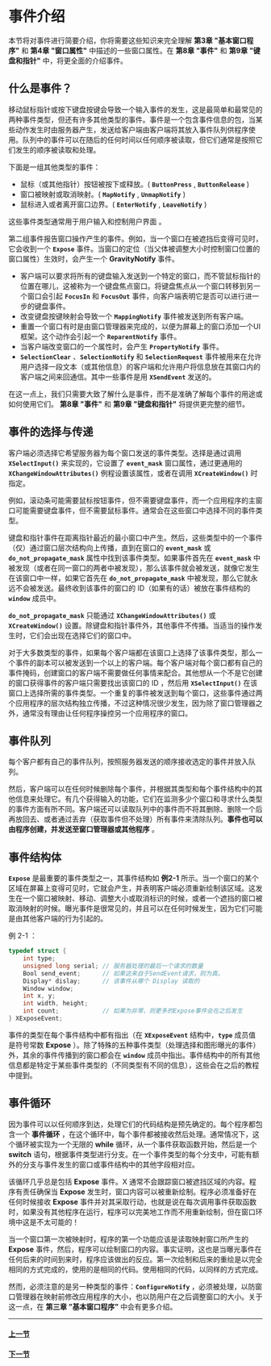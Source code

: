 # 事件介绍

本节将对事件进行简要介绍，你将需要这些知识来完全理解 **第3章 "基本窗口程序"** 和 **第4章 "窗口属性"** 中描述的一些窗口属性。在 **第8章 "事件"** 和 **第9章 "键盘和指针"** 中，将更全面的介绍事件。

## 什么是事件？

移动鼠标指针或按下键盘按键会导致一个输入事件的发生，这是最简单和最常见的两种事件类型，但还有许多其他类型的事件。事件是一个包含事件信息的包，当某些动作发生时由服务器产生，发送给客户端由客户端将其放入事件队列供程序使用。队列中的事件可以在随后的任何时间以任何顺序被读取，但它们通常是按照它们发生的顺序被读取和处理。

下面是一组其他类型的事件：

- 鼠标（或其他指针）按钮被按下或释放。( **`ButtonPress`** , **`ButtonRelease`** )
- 窗口被映射或取消映射。( **`MapNotify`** , **`UnmapNotify`** )
- 鼠标进入或者离开窗口边界。( **`EnterNotify`** , **`LeaveNotify`** )

这些事件类型通常用于用户输入和控制用户界面 。

第二组事件报告窗口操作产生的事件。例如，当一个窗口在被遮挡后变得可见时，它会收到一个 **`Expose`** 事件。当窗口的定位（当父体被调整大小时控制窗口位置的窗口属性）生效时，会产生一个 **GravityNotify** 事件。

- 客户端可以要求将所有的键盘输入发送到一个特定的窗口，而不管鼠标指针的位置在哪儿，这被称为一个键盘焦点窗口。将键盘焦点从一个窗口转移到另一个窗口会引起 **`FocusIn`** 和 **`FocusOut`** 事件，向客户端表明它是否可以进行进一步的键盘事件。
- 改变键盘按键映射会导致一个 **`MappingNotify`** 事件被发送到所有客户端。
- 重置一个窗口有时是由窗口管理器来完成的，以便为屏幕上的窗口添加一个UI框架。这个动作会引起一个 **`ReparentNotify`** 事件。
- 当客户端改变窗口的一个属性时，会产生 **`PropertyNotify`** 事件。
- **`SelectionClear`** 、**`SelectionNotify`** 和 **`SelectionRequest`** 事件被用来在允许用户选择一段文本（或其他信息）的客户端和允许用户将信息放在其窗口内的客户端之间来回通信。其中一些事件是用 **`XSendEvent`** 发送的。

在这一点上，我们只需要大致了解什么是事件，而不是准确了解每个事件的用途或如何使用它们。 **第8章 "事件"** 和 **第9章 "键盘和指针"** 将提供更完整的细节。

## 事件的选择与传递

客户端必须选择它希望服务器为每个窗口发送的事件类型。选择是通过调用 **`XSelectInput()`** 来实现的，它设置了 **`event_mask`** 窗口属性，通过更通用的 **`XChangeWindowAttributes()`** 例程设置该属性，或者在调用 **`XCreateWindow()`** 时指定。

例如，滚动条可能需要鼠标按钮事件，但不需要键盘事件，而一个应用程序的主窗口可能需要键盘事件，但不需要鼠标事件。通常会在这些窗口中选择不同的事件类型。

键盘和指针事件在距离指针最近的最小窗口中产生。然后，这些类型中的一个事件（仅）通过窗口层次结构向上传播，直到在窗口的 **`event_mask`** 或 **`do_not_propagate_mask`** 属性中找到该事件类型。如果事件首先在 **`event_mask`** 中被发现（或者在同一窗口的两者中被发现），那么该事件就会被发送，就像它发生在该窗口中一样，如果它首先在 **`do_not_propagate_mask`** 中被发现，那么它就永远不会被发送。最终收到该事件的窗口的 ID（如果有的话）被放在事件结构的 **`window`** 成员中。

**`do_not_propagate_mask`** 只能通过 **`XChangeWindowAttributes()`** 或 **`XCreateWindow()`** 设置。除键盘和指针事件外，其他事件不传播。当适当的操作发生时，它们会出现在选择它们的窗口中。

对于大多数类型的事件，如果每个客户端都在该窗口上选择了该事件类型，那么一个事件的副本可以被发送到一个以上的客户端。每个客户端对每个窗口都有自己的事件掩码，创建窗口的客户端不需要做任何事情来配合。其他想从一个不是它创建的窗口获得事件的客户端只需要找出该窗口的 
ID ，然后用 **`XSelectInput()`** 在该窗口上选择所需的事件类型。一个重复的事件被发送到每个窗口，这些事件通过两个应用程序的层次结构独立传播，不过这种情况很少发生，因为除了窗口管理器之外，通常没有理由让任何程序操控另一个应用程序的窗口。

## 事件队列

每个客户都有自己的事件队列，按照服务器发送的顺序接收选定的事件并放入队列。

然后，客户端可以在任何时候删除每个事件，并根据其类型和每个事件结构中的其他信息来处理它。有几个获得输入的功能，它们在监测多少个窗口和寻求什么类型的事件方面有所不同。客户端还可以读取队列中的事件而不将其删除、删除一个后再放回去、或者通过丢弃（获取事件但不处理）所有事件来清除队列。**事件也可以由程序创建，并发送至窗口管理器或其他程序** 。

## 事件结构体

**`Expose`** 是最重要的事件类型之一，其事件结构如 **例2-1** 所示。当一个窗口的某个区域在屏幕上变得可见时，它就会产生，并表明客户端必须重新绘制该区域。这发生在一个窗口被映射、移动、调整大小或取消标识的时候，或者一个遮挡的窗口被取消映射的时候。曝光事件是很常见的，并且可以在任何时候发生，因为它们可能是由其他客户端的行为引起的。

例 2-1 ：

```c
typedef struct {
    int type;
    unsigned long serial; // 服务器处理的最后一个请求的数量
    Bool send_event;      // 如果这来自于SendEvent请求，则为真。
    Display* dislay;      // 该事件从哪个 Display 读取的
    Window window;
    int x, y;
    int width, height;
    int count;            // 如果为非零，则更多的Expose事件会在之后发生
} XExposeEvent;
```

事件的类型在每个事件结构中都有指出（在 **`XExposeEvent`** 结构中，**`type`** 成员值是符号常数 **Expose** ）。除了特殊的五种事件类型（处理选择和图形曝光的事件）外，其余的事件传播到的窗口都会在 **`window`** 成员中指出。事件结构中的所有其他信息都是特定于某些事件类型的（不同类型有不同的信息），这些会在之后的教程中提到。

## 事件循环

因为事件可以以任何顺序到达，处理它们的代码结构是预先确定的。每个程序都包含一个 **事件循环** ，在这个循环中，每个事件都被接收然后处理。通常情况下，这个循环被实现为一个无限的 **while** 循环，从一个事件获取函数开始，然后是一个 **switch** 语句，根据事件类型进行分支。在一个事件类型的每个分支中，可能有额外的分支与事件发生的窗口或事件结构中的其他字段相对应。

该循环几乎总是包括 **Expose** 事件。X 通常不会跟踪窗口被遮挡区域的内容。程序有责任确保当 **Expose** 发生时，窗口内容可以被重新绘制。程序必须准备好在任何时候接收 **Expose** 事件并对其采取行动，也就是说在每次调用事件获取函数时，如果没有其他程序在运行，程序可以完美地工作而不用重新绘制，但在窗口环境中这是不太可能的！

当一个窗口第一次被映射时，程序的第一个功能应该是读取映射窗口所产生的 **Expose** 事件，然后，程序可以绘制窗口的内容。事实证明，这也是当曝光事件在任何后来的时间到来时，程序应该做出的反应。第一次绘制和后来的重绘是以完全相同的方式完成的，使用的是相同的代码。使用相同的代码，以同样的方式完成。

然而，必须注意的是另一种类型的事件：**`ConfigureNotify`** ，必须被处理，以防窗口管理器在映射前修改应用程序的大小，也以防用户在之后调整窗口的大小。关于这一点，在 **第三章 ”基本窗口程序”** 中会有更多介绍。

---

#### [上一节](./4.md)

#### [下一节](./6.md)

